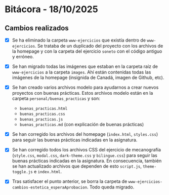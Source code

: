 # Bitácora - 18/10/2025

## Cambios realizados

- [x] Se ha eliminado la carpeta `www-ejercicios` que existía dentro de `www-ejercicios`. Se trataba de un duplicado del proyecto con los archivos de la homepage y con la carpeta del ejercicio `soneto` con el código antiguo y erróneo.
- [x] Se han migrado todas las imágenes que estaban en la carpeta raíz de `www-ejercicios` a la carpeta `images`. Ahí están contenidas todas las imágenes de la homepage (insignida de Canadá, imagen de Github, etc).
- [x] Se han creado varios archivos modelo para ayudarnos a crear nuevos proyectos con buenas prácticas. Estos archivos modelo están en la carpeta `personal/buenas_practicas` y son:
  - `buenas_practicas.html`
  - `buenas_practicas.css`
  - `buenas_practicas.js`
  - `buenas_practicas.md` (con explicación de buenas prácticas) 

- [x] Se han corregido los archivos del homepage (`index.html`, `styles.css`) para seguir las buenas prácticas indicadas en la asignatura.
- [x] Se han corregido todos los archivos CSS del ejercicio de mecanografía (`style.css`, `modal.css`, `dark-theme.css` y `bilingue.css`) para seguir las buenas prácticas indicadas en la asignatura. En consecuencia, también se han actualizado archivos que dependen de esto `script.js`, `theme-toggle.js` e `index.html`. 
- [x] Tras satisfacer el punto anterior, se borra la carpeta de `www-ejercicios-cambios-estetica_esperaAprobacion`. Todo queda migrado.